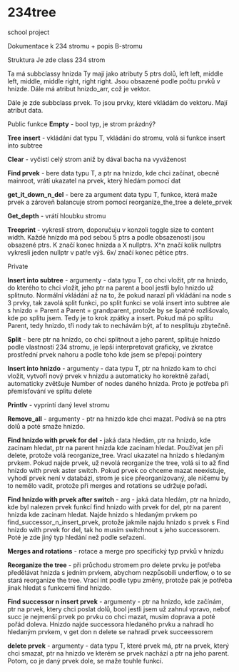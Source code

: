 # 234tree
school project

Dokumentace k 234 stromu + popis B-stromu

Struktura
Je zde class 234 strom

Ta má subbclassy hnizda
Ty mají jako atributy 5 ptrs dolů, left left, middle left, middle, middle right, right right. 
Jsou obsazené podle počtu prvků v hnizde.
Dále má atribut hnizdo_arr, což je vektor.

Dále je zde subbclass prvek.
To jsou prvky, které vkládám do vektoru. Mají atribut data.


Public funkce 
**Empty** - bool typ, je strom prázdný?

**Tree insert** - vkládání dat typu T, vkládání do stromu, volá si funkce insert into subtree

**Clear** - vyčistí celý strom aniž by dával bacha na vyváženost

**Find prvek** - bere data typu T, a ptr na hnizdo, kde chci začínat, obecně mainroot, vrátí ukazatel na prvek, který hledám pomocí dat

**get_it_down_n_del** - bere za argument data typu T, funkce, která maže prvek a zároveň balancuje strom pomocí reorganize_the_tree a delete_prvek

**Get_depth** - vrátí hloubku stromu

**Treeprint** - vykreslí strom, doporučuju v konzoli toggle size to content width. Každé hnízdo má pod sebou 5 ptrs a podle obsazenosti jsou obsazené ptrs. K značí konec hnizda a X nullptrs. X^n značí kolik nullptrs vykreslí jeden nullptr v patře výš. 6x/ značí konec pětice ptrs.

Private 

**Insert into subtree** - argumenty - data typu T, co chci vložit, ptr na hnizdo, do kterého to chci vložit, jeho ptr na parent a bool jestli bylo hnizdo už splitnuto. Normální vkládání až na to, že pokud narazí při vkládání na node s 3 prvky, tak zavolá split funkci, po split funkci se volá insert into subtree ale s hnizdo = Parent a Parent = grandparent, protože by se špatně rozlišovalo, kde po splitu jsem. Tedy je to krok zpátky a insert. Pokud má po splitu Parent, tedy hnizdo, tři nody tak to nechávám být, ať to nesplituju zbytečně.

**Split** - bere ptr na hnizdo, co chci splitnout a jeho parent, splituje hnizdo podle vlastností 234 stromu, je lepší interpretovat graficky, ve zkratce prostřední prvek nahoru a podle toho kde jsem se přepojí pointery

**Insert into hnizdo** - argumenty - data typu T, ptr na hnizdo kam to chci vložit, vytvoří nový prvek v hnizdu a automaticky ho korektně zařadí, automaticky zvětšuje Number of nodes daného hnizda. Proto je potřeba při přemísťování ve splitu delete

**Printlv** - vyprintí daný level stromu

**Remove_all** - argumenty - ptr na hnizdo kde chci mazat. Podívá se na ptrs dolů a poté smaže hnizdo.

**Find hnizdo with prvek for del** - jaká data hledám, ptr na hnizdo, kde zacinam hledat, ptr na parent hnizda kde zacinam hledat.  Používat jen při delete, protože volá reorganize_tree. Vrací ukazatel na hnizdo s hledaným prvkem. Pokud najde prvek, už nevolá reorganize the tree, volá si to až find hnízdo with prvek aster switch. Pokud prvek co chceme mazat neexistuje, vyhodí prvek není v databázi, strom je sice přeorganizovaný, ale ničemu by to nemělo vadit, protože při merges and rotations se udržuje pořadí.

**Find hnizdo with prvek after switch** - arg - jaká data hledám, ptr na hnizdo, kde byl nalezen prvek funkcí find hnizdo with prvek for del, ptr na parent hnizda kde zacinam hledat. Najde hnizdo s hledaným prvkem po find_successor_n_insert_prvek, protože jakmile najdu hnizdo s prvek s Find hnizdo with prvek for del, tak ho musím switchnout s jeho successorem. Poté je zde jiný typ hledání než podle seřazení.

**Merges and rotations** - rotace a merge pro specifický typ prvků v hnizdu

**Reorganize the tree** - při průchodu stromem pro delete prvku je potřeba předělávat hnizda s jedním prvkem, abychom nezpůsobili underflow, o to se stará reorganize the tree. Vrací int podle typu změny, protože pak je potřeba jinak hledat s funkcemi find hnizdo.

**Find successor n insert prvek** - argumenty - ptr na hnizdo, kde začínám, ptr na prvek, ktery chci poslat dolů, bool jestli jsem už zahnul vpravo, neboť succ je nejmenší prvek po prvku co chci mazat, musím doprava a poté pořád doleva. Hnizdo najde successora hledaného prvku a nahradí ho hledaným prvkem, v get don n delete se nahradí prvek succeessorem

**delete prvek** - argumenty - data typu T, které prvek má, ptr na prvek, který chci smazat, ptr na hnizdo ve kterém se prvek nachází a ptr na jeho parent. Potom, co je daný prvek dole, se maže touhle funkcí.


